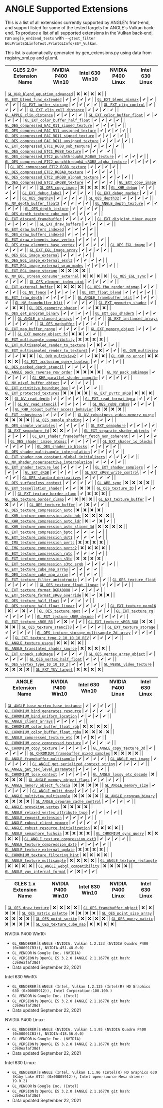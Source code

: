 # ANGLE Supported Extensions

This is a list of all extensions currently supported by ANGLE's front-end, and
support listed for some of the tested targets for ANGLE's Vulkan back-end. To
produce a list of all supported extensions in the Vulkan back-end, run
`angle_end2end_tests` with `--gtest_filter EGLPrintEGLinfoTest.PrintGLInfo/ES*_Vulkan`.

This list is automatically generated by gen_extensions.py using data from registry_xml.py and gl.xml.

| GLES 2.0+ Extension Name | NVIDIA P400 Win10 | Intel 630 Win10 | NVIDIA P400 Linux | Intel 630 Linux |
| -------------- | :---------------: | :-------------: | :---------------: | :-------------: |

| [`GL_KHR_blend_equation_advanced`](https://khronos.org/registry/OpenGL/extensions/KHR/KHR_blendEquationAdvanced.txt) | &#10060; | &#10060; | &#10060; | &#10060; |
| [`GL_EXT_blend_func_extended`](https://khronos.org/registry/OpenGL/extensions/EXT/EXT_blendFuncExtended.txt) | &#10004; | &#10004; | &#10004; | &#10004; |
| [`GL_EXT_blend_minmax`](https://khronos.org/registry/OpenGL/extensions/EXT/EXT_blendMinmax.txt) | &#10004; | &#10004; | &#10004; | &#10004; |
| [`GL_EXT_buffer_storage`](https://khronos.org/registry/OpenGL/extensions/EXT/EXT_bufferStorage.txt) | &#10004; | &#10004; | &#10004; | &#10004; |
| [`GL_EXT_clip_control`](https://khronos.org/registry/OpenGL/extensions/EXT/EXT_clipControl.txt) | &#10004; | &#10004; | &#10004; | &#10004; |
| [`GL_EXT_clip_cull_distance`](https://khronos.org/registry/OpenGL/extensions/EXT/EXT_clipCullDistance.txt) | &#10004; | &#10004; | &#10004; | &#10004; |
| [`GL_APPLE_clip_distance`](https://khronos.org/registry/OpenGL/extensions/APPLE/APPLE_clipDistance.txt) | &#10004; | &#10004; | &#10004; | &#10004; |
| [`GL_EXT_color_buffer_float`](https://khronos.org/registry/OpenGL/extensions/EXT/EXT_colorBufferFloat.txt) | &#10004; | &#10004; | &#10004; | &#10004; |
| [`GL_EXT_color_buffer_half_float`](https://khronos.org/registry/OpenGL/extensions/EXT/EXT_colorBufferHalfFloat.txt) | &#10004; | &#10004; | &#10004; | &#10004; |
| [`GL_OES_compressed_EAC_R11_signed_texture`](https://khronos.org/registry/OpenGL/extensions/OES/OES_compressedEACR11SignedTexture.txt) | &#10004; | &#10004; | &#10004; | &#10004; |
| [`GL_OES_compressed_EAC_R11_unsigned_texture`](https://khronos.org/registry/OpenGL/extensions/OES/OES_compressedEACR11UnsignedTexture.txt) | &#10004; | &#10004; | &#10004; | &#10004; |
| [`GL_OES_compressed_EAC_RG11_signed_texture`](https://khronos.org/registry/OpenGL/extensions/OES/OES_compressedEACRG11SignedTexture.txt) | &#10004; | &#10004; | &#10004; | &#10004; |
| [`GL_OES_compressed_EAC_RG11_unsigned_texture`](https://khronos.org/registry/OpenGL/extensions/OES/OES_compressedEACRG11UnsignedTexture.txt) | &#10004; | &#10004; | &#10004; | &#10004; |
| [`GL_EXT_compressed_ETC1_RGB8_sub_texture`](https://khronos.org/registry/OpenGL/extensions/EXT/EXT_compressedETC1RGB8SubTexture.txt) | &#10004; | &#10004; | &#10004; | &#10004; |
| [`GL_OES_compressed_ETC1_RGB8_texture`](https://khronos.org/registry/OpenGL/extensions/OES/OES_compressedETC1RGB8Texture.txt) | &#10004; | &#10004; | &#10004; | &#10004; |
| [`GL_OES_compressed_ETC2_punchthroughA_RGBA8_texture`](https://khronos.org/registry/OpenGL/extensions/OES/OES_compressedETC2PunchthroughARGBA8Texture.txt) | &#10004; | &#10004; | &#10004; | &#10004; |
| [`GL_OES_compressed_ETC2_punchthroughA_sRGB8_alpha_texture`](https://khronos.org/registry/OpenGL/extensions/OES/OES_compressedETC2PunchthroughASRGB8AlphaTexture.txt) | &#10004; | &#10004; | &#10004; | &#10004; |
| [`GL_OES_compressed_ETC2_RGB8_texture`](https://khronos.org/registry/OpenGL/extensions/OES/OES_compressedETC2RGB8Texture.txt) | &#10004; | &#10004; | &#10004; | &#10004; |
| [`GL_OES_compressed_ETC2_RGBA8_texture`](https://khronos.org/registry/OpenGL/extensions/OES/OES_compressedETC2RGBA8Texture.txt) | &#10004; | &#10004; | &#10004; | &#10004; |
| [`GL_OES_compressed_ETC2_sRGB8_alpha8_texture`](https://khronos.org/registry/OpenGL/extensions/OES/OES_compressedETC2SRGB8Alpha8Texture.txt) | &#10004; | &#10004; | &#10004; | &#10004; |
| [`GL_OES_compressed_ETC2_sRGB8_texture`](https://khronos.org/registry/OpenGL/extensions/OES/OES_compressedETC2SRGB8Texture.txt) | &#10004; | &#10004; | &#10004; | &#10004; |
| [`GL_EXT_copy_image`](https://khronos.org/registry/OpenGL/extensions/EXT/EXT_copyImage.txt) | &#10004; | &#10004; | &#10004; | &#10004; |
| [`GL_OES_copy_image`](https://khronos.org/registry/OpenGL/extensions/OES/OES_copyImage.txt) | &#10060; | &#10060; | &#10060; | &#10060; |
| [`GL_KHR_debug`](https://khronos.org/registry/OpenGL/extensions/KHR/KHR_debug.txt) | &#10004; | &#10004; | &#10004; | &#10004; |
| [`GL_EXT_debug_label`](https://khronos.org/registry/OpenGL/extensions/EXT/EXT_debugLabel.txt) | &#10004; | &#10004; | &#10004; | &#10004; |
| [`GL_EXT_debug_marker`](https://khronos.org/registry/OpenGL/extensions/EXT/EXT_debugMarker.txt) | &#10004; | &#10004; | &#10004; | &#10004; |
| [`GL_OES_depth24`](https://khronos.org/registry/OpenGL/extensions/OES/OES_depth24.txt) | &#10004; | &#10004; | &#10004; | &#10004; |
| [`GL_OES_depth32`](https://khronos.org/registry/OpenGL/extensions/OES/OES_depth32.txt) | &#10004; | &#10004; | &#10004; | &#10004; |
| [`GL_NV_depth_buffer_float2`](https://khronos.org/registry/OpenGL/extensions/NV/NV_depthBufferFloat2.txt) | &#10004; | &#10004; | &#10004; | &#10004; |
| [`GL_ANGLE_depth_texture`](https://khronos.org/registry/OpenGL/extensions/ANGLE/ANGLE_depthTexture.txt) | &#10004; | &#10004; | &#10004; | &#10004; |
| [`GL_OES_depth_texture`](https://khronos.org/registry/OpenGL/extensions/OES/OES_depthTexture.txt) | &#10004; | &#10004; | &#10004; | &#10004; |
| [`GL_OES_depth_texture_cube_map`](https://khronos.org/registry/OpenGL/extensions/OES/OES_depthTextureCubeMap.txt) | &#10004; | &#10004; | &#10004; | &#10004; |
| [`GL_EXT_discard_framebuffer`](https://khronos.org/registry/OpenGL/extensions/EXT/EXT_discardFramebuffer.txt) | &#10004; | &#10004; | &#10004; | &#10004; |
| [`GL_EXT_disjoint_timer_query`](https://khronos.org/registry/OpenGL/extensions/EXT/EXT_disjointTimerQuery.txt) | &#10004; | &#10004; | &#10004; | &#10004; |
| [`GL_EXT_draw_buffers`](https://khronos.org/registry/OpenGL/extensions/EXT/EXT_drawBuffers.txt) | &#10004; | &#10004; | &#10004; | &#10004; |
| [`GL_EXT_draw_buffers_indexed`](https://khronos.org/registry/OpenGL/extensions/EXT/EXT_drawBuffersIndexed.txt) | &#10004; | &#10004; | &#10004; | &#10004; |
| [`GL_OES_draw_buffers_indexed`](https://khronos.org/registry/OpenGL/extensions/OES/OES_drawBuffersIndexed.txt) | &#10004; | &#10004; | &#10004; | &#10004; |
| [`GL_EXT_draw_elements_base_vertex`](https://khronos.org/registry/OpenGL/extensions/EXT/EXT_drawElementsBaseVertex.txt) | &#10004; | &#10004; | &#10004; | &#10004; |
| [`GL_OES_draw_elements_base_vertex`](https://khronos.org/registry/OpenGL/extensions/OES/OES_drawElementsBaseVertex.txt) | &#10004; | &#10004; | &#10004; | &#10004; |
| [`GL_OES_EGL_image`](https://khronos.org/registry/OpenGL/extensions/OES/OES_EGLImage.txt) | &#10004; | &#10004; | &#10004; | &#10004; |
| [`GL_EXT_EGL_image_array`](https://khronos.org/registry/OpenGL/extensions/EXT/EXT_EGLImageArray.txt) | &#10004; | &#10004; | &#10004; | &#10004; |
| [`GL_OES_EGL_image_external`](https://khronos.org/registry/OpenGL/extensions/OES/OES_EGLImageExternal.txt) | &#10004; | &#10004; | &#10004; | &#10004; |
| [`GL_OES_EGL_image_external_essl3`](https://khronos.org/registry/OpenGL/extensions/OES/OES_EGLImageExternalEssl3.txt) | &#10004; | &#10004; | &#10004; | &#10004; |
| [`GL_EXT_EGL_image_external_wrap_modes`](https://khronos.org/registry/OpenGL/extensions/EXT/EXT_EGLImageExternalWrapModes.txt) | &#10004; | &#10004; | &#10004; | &#10004; |
| [`GL_EXT_EGL_image_storage`](https://khronos.org/registry/OpenGL/extensions/EXT/EXT_EGLImageStorage.txt) | &#10060; | &#10060; | &#10060; | &#10060; |
| [`GL_NV_EGL_stream_consumer_external`](https://khronos.org/registry/OpenGL/extensions/NV/NV_EGLStreamConsumerExternal.txt) | &#10060; | &#10060; | &#10060; | &#10060; |
| [`GL_OES_EGL_sync`](https://khronos.org/registry/OpenGL/extensions/OES/OES_EGLSync.txt) | &#10004; | &#10004; | &#10004; | &#10004; |
| [`GL_OES_element_index_uint`](https://khronos.org/registry/OpenGL/extensions/OES/OES_elementIndexUint.txt) | &#10004; | &#10004; | &#10004; | &#10004; |
| [`GL_EXT_external_buffer`](https://khronos.org/registry/OpenGL/extensions/EXT/EXT_externalBuffer.txt) | &#10060; | &#10060; | &#10060; | &#10060; |
| [`GL_OES_fbo_render_mipmap`](https://khronos.org/registry/OpenGL/extensions/OES/OES_fboRenderMipmap.txt) | &#10004; | &#10004; | &#10004; | &#10004; |
| [`GL_NV_fence`](https://khronos.org/registry/OpenGL/extensions/NV/NV_fence.txt) | &#10004; | &#10004; | &#10004; | &#10004; |
| [`GL_EXT_float_blend`](https://khronos.org/registry/OpenGL/extensions/EXT/EXT_floatBlend.txt) | &#10004; | &#10004; | &#10004; | &#10004; |
| [`GL_EXT_frag_depth`](https://khronos.org/registry/OpenGL/extensions/EXT/EXT_fragDepth.txt) | &#10004; | &#10004; | &#10004; | &#10004; |
| [`GL_ANGLE_framebuffer_blit`](https://khronos.org/registry/OpenGL/extensions/ANGLE/ANGLE_framebufferBlit.txt) | &#10004; | &#10004; | &#10004; | &#10004; |
| [`GL_NV_framebuffer_blit`](https://khronos.org/registry/OpenGL/extensions/NV/NV_framebufferBlit.txt) | &#10004; | &#10004; | &#10004; | &#10004; |
| [`GL_EXT_geometry_shader`](https://khronos.org/registry/OpenGL/extensions/EXT/EXT_geometryShader.txt) | &#10004; | &#10004; | &#10060; | &#10060; |
| [`GL_OES_geometry_shader`](https://khronos.org/registry/OpenGL/extensions/OES/OES_geometryShader.txt) | &#10004; | &#10004; | &#10060; | &#10060; |
| [`GL_OES_get_program_binary`](https://khronos.org/registry/OpenGL/extensions/OES/OES_getProgramBinary.txt) | &#10004; | &#10004; | &#10004; | &#10004; |
| [`GL_EXT_gpu_shader5`](https://khronos.org/registry/OpenGL/extensions/EXT/EXT_gpuShader5.txt) | &#10004; | &#10004; | &#10004; | &#10004; |
| [`GL_ANGLE_instanced_arrays`](https://khronos.org/registry/OpenGL/extensions/ANGLE/ANGLE_instancedArrays.txt) | &#10004; | &#10004; | &#10004; | &#10004; |
| [`GL_EXT_instanced_arrays`](https://khronos.org/registry/OpenGL/extensions/EXT/EXT_instancedArrays.txt) | &#10004; | &#10004; | &#10004; | &#10004; |
| [`GL_OES_mapbuffer`](https://khronos.org/registry/OpenGL/extensions/OES/OES_mapbuffer.txt) | &#10004; | &#10004; | &#10004; | &#10004; |
| [`GL_EXT_map_buffer_range`](https://khronos.org/registry/OpenGL/extensions/EXT/EXT_mapBufferRange.txt) | &#10004; | &#10004; | &#10004; | &#10004; |
| [`GL_EXT_memory_object`](https://khronos.org/registry/OpenGL/extensions/EXT/EXT_memoryObject.txt) | &#10004; | &#10004; | &#10004; | &#10004; |
| [`GL_EXT_memory_object_fd`](https://khronos.org/registry/OpenGL/extensions/EXT/EXT_memoryObjectFd.txt) | &#10060; | &#10060; | &#10004; | &#10004; |
| [`GL_EXT_multisample_compatibility`](https://khronos.org/registry/OpenGL/extensions/EXT/EXT_multisampleCompatibility.txt) | &#10060; | &#10060; | &#10060; | &#10060; |
| [`GL_EXT_multisampled_render_to_texture`](https://khronos.org/registry/OpenGL/extensions/EXT/EXT_multisampledRenderToTexture.txt) | &#10004; | &#10060; | &#10004; | &#10004; |
| [`GL_EXT_multisampled_render_to_texture2`](https://khronos.org/registry/OpenGL/extensions/EXT/EXT_multisampledRenderToTexture2.txt) | &#10004; | &#10060; | &#10004; | &#10004; |
| [`GL_OVR_multiview`](https://khronos.org/registry/OpenGL/extensions/OVR/OVR_multiview.txt) | &#10004; | &#10004; | &#10060; | &#10060; |
| [`GL_OVR_multiview2`](https://khronos.org/registry/OpenGL/extensions/OVR/OVR_multiview2.txt) | &#10004; | &#10004; | &#10060; | &#10060; |
| [`GL_KHR_no_error`](https://khronos.org/registry/OpenGL/extensions/KHR/KHR_noError.txt) | &#10060; | &#10060; | &#10060; | &#10060; |
| [`GL_EXT_occlusion_query_boolean`](https://khronos.org/registry/OpenGL/extensions/EXT/EXT_occlusionQueryBoolean.txt) | &#10004; | &#10004; | &#10004; | &#10004; |
| [`GL_OES_packed_depth_stencil`](https://khronos.org/registry/OpenGL/extensions/OES/OES_packedDepthStencil.txt) | &#10004; | &#10004; | &#10004; | &#10004; |
| [`GL_ANGLE_pack_reverse_row_order`](https://khronos.org/registry/OpenGL/extensions/ANGLE/ANGLE_packReverseRowOrder.txt) | &#10060; | &#10060; | &#10060; | &#10060; |
| [`GL_NV_pack_subimage`](https://khronos.org/registry/OpenGL/extensions/NV/NV_packSubimage.txt) | &#10004; | &#10004; | &#10004; | &#10004; |
| [`GL_KHR_parallel_shader_compile`](https://khronos.org/registry/OpenGL/extensions/KHR/KHR_parallelShaderCompile.txt) | &#10004; | &#10004; | &#10004; | &#10004; |
| [`GL_NV_pixel_buffer_object`](https://khronos.org/registry/OpenGL/extensions/NV/NV_pixelBufferObject.txt) | &#10004; | &#10004; | &#10004; | &#10004; |
| [`GL_EXT_primitive_bounding_box`](https://khronos.org/registry/OpenGL/extensions/EXT/EXT_primitiveBoundingBox.txt) | &#10004; | &#10004; | &#10004; | &#10004; |
| [`GL_EXT_protected_textures`](https://khronos.org/registry/OpenGL/extensions/EXT/EXT_protectedTextures.txt) | &#10060; | &#10060; | &#10060; | &#10060; |
| [`GL_EXT_pvrtc_sRGB`](https://khronos.org/registry/OpenGL/extensions/EXT/EXT_pvrtcSRGB.txt) | &#10060; | &#10060; | &#10060; | &#10060; |
| [`GL_NV_read_depth`](https://khronos.org/registry/OpenGL/extensions/NV/NV_readDepth.txt) | &#10004; | &#10004; | &#10004; | &#10004; |
| [`GL_EXT_read_format_bgra`](https://khronos.org/registry/OpenGL/extensions/EXT/EXT_readFormatBgra.txt) | &#10004; | &#10004; | &#10004; | &#10004; |
| [`GL_NV_read_stencil`](https://khronos.org/registry/OpenGL/extensions/NV/NV_readStencil.txt) | &#10004; | &#10004; | &#10004; | &#10004; |
| [`GL_OES_rgb8_rgba8`](https://khronos.org/registry/OpenGL/extensions/OES/OES_rgb8Rgba8.txt) | &#10004; | &#10004; | &#10004; | &#10004; |
| [`GL_KHR_robust_buffer_access_behavior`](https://khronos.org/registry/OpenGL/extensions/KHR/KHR_robustBufferAccessBehavior.txt) | &#10060; | &#10060; | &#10060; | &#10060; |
| [`GL_EXT_robustness`](https://khronos.org/registry/OpenGL/extensions/EXT/EXT_robustness.txt) | &#10004; | &#10004; | &#10004; | &#10004; |
| [`GL_NV_robustness_video_memory_purge`](https://khronos.org/registry/OpenGL/extensions/NV/NV_robustnessVideoMemoryPurge.txt) | &#10060; | &#10060; | &#10060; | &#10060; |
| [`GL_OES_sample_shading`](https://khronos.org/registry/OpenGL/extensions/OES/OES_sampleShading.txt) | &#10004; | &#10004; | &#10004; | &#10004; |
| [`GL_OES_sample_variables`](https://khronos.org/registry/OpenGL/extensions/OES/OES_sampleVariables.txt) | &#10004; | &#10004; | &#10004; | &#10004; |
| [`GL_EXT_semaphore`](https://khronos.org/registry/OpenGL/extensions/EXT/EXT_semaphore.txt) | &#10004; | &#10004; | &#10004; | &#10004; |
| [`GL_EXT_semaphore_fd`](https://khronos.org/registry/OpenGL/extensions/EXT/EXT_semaphoreFd.txt) | &#10060; | &#10060; | &#10004; | &#10004; |
| [`GL_EXT_separate_shader_objects`](https://khronos.org/registry/OpenGL/extensions/EXT/EXT_separateShaderObjects.txt) | &#10004; | &#10004; | &#10004; | &#10004; |
| [`GL_EXT_shader_framebuffer_fetch_non_coherent`](https://khronos.org/registry/OpenGL/extensions/EXT/EXT_shaderFramebufferFetchNonCoherent.txt) | &#10004; | &#10004; | &#10004; | &#10004; |
| [`GL_OES_shader_image_atomic`](https://khronos.org/registry/OpenGL/extensions/OES/OES_shaderImageAtomic.txt) | &#10004; | &#10004; | &#10004; | &#10004; |
| [`GL_EXT_shader_io_blocks`](https://khronos.org/registry/OpenGL/extensions/EXT/EXT_shaderIoBlocks.txt) | &#10004; | &#10004; | &#10004; | &#10004; |
| [`GL_OES_shader_io_blocks`](https://khronos.org/registry/OpenGL/extensions/OES/OES_shaderIoBlocks.txt) | &#10004; | &#10004; | &#10004; | &#10004; |
| [`GL_OES_shader_multisample_interpolation`](https://khronos.org/registry/OpenGL/extensions/OES/OES_shaderMultisampleInterpolation.txt) | &#10004; | &#10004; | &#10004; | &#10004; |
| [`GL_EXT_shader_non_constant_global_initializers`](https://khronos.org/registry/OpenGL/extensions/EXT/EXT_shaderNonConstantGlobalInitializers.txt) | &#10004; | &#10004; | &#10004; | &#10004; |
| [`GL_NV_shader_noperspective_interpolation`](https://khronos.org/registry/OpenGL/extensions/NV/NV_shaderNoperspectiveInterpolation.txt) | &#10004; | &#10004; | &#10004; | &#10004; |
| [`GL_EXT_shader_texture_lod`](https://khronos.org/registry/OpenGL/extensions/EXT/EXT_shaderTextureLod.txt) | &#10004; | &#10004; | &#10004; | &#10004; |
| [`GL_EXT_shadow_samplers`](https://khronos.org/registry/OpenGL/extensions/EXT/EXT_shadowSamplers.txt) | &#10004; | &#10004; | &#10004; | &#10004; |
| [`GL_EXT_sRGB`](https://khronos.org/registry/OpenGL/extensions/EXT/EXT_sRGB.txt) | &#10004; | &#10004; | &#10004; | &#10004; |
| [`GL_EXT_sRGB_write_control`](https://khronos.org/registry/OpenGL/extensions/EXT/EXT_sRGBWriteControl.txt) | &#10004; | &#10004; | &#10004; | &#10004; |
| [`GL_OES_standard_derivatives`](https://khronos.org/registry/OpenGL/extensions/OES/OES_standardDerivatives.txt) | &#10004; | &#10004; | &#10004; | &#10004; |
| [`GL_OES_surfaceless_context`](https://khronos.org/registry/OpenGL/extensions/OES/OES_surfacelessContext.txt) | &#10004; | &#10004; | &#10004; | &#10004; |
| [`GL_ARB_sync`](https://khronos.org/registry/OpenGL/extensions/ARB/ARB_sync.txt) | &#10060; | &#10060; | &#10060; | &#10060; |
| [`GL_EXT_tessellation_shader`](https://khronos.org/registry/OpenGL/extensions/EXT/EXT_tessellationShader.txt) | &#10004; | &#10004; | &#10060; | &#10060; |
| [`GL_OES_texture_3D`](https://khronos.org/registry/OpenGL/extensions/OES/OES_texture3D.txt) | &#10004; | &#10004; | &#10004; | &#10004; |
| [`GL_EXT_texture_border_clamp`](https://khronos.org/registry/OpenGL/extensions/EXT/EXT_textureBorderClamp.txt) | &#10004; | &#10060; | &#10060; | &#10060; |
| [`GL_OES_texture_border_clamp`](https://khronos.org/registry/OpenGL/extensions/OES/OES_textureBorderClamp.txt) | &#10004; | &#10060; | &#10060; | &#10060; |
| [`GL_EXT_texture_buffer`](https://khronos.org/registry/OpenGL/extensions/EXT/EXT_textureBuffer.txt) | &#10004; | &#10060; | &#10004; | &#10004; |
| [`GL_OES_texture_buffer`](https://khronos.org/registry/OpenGL/extensions/OES/OES_textureBuffer.txt) | &#10004; | &#10060; | &#10004; | &#10004; |
| [`GL_OES_texture_compression_astc`](https://khronos.org/registry/OpenGL/extensions/OES/OES_textureCompressionAstc.txt) | &#10060; | &#10060; | &#10060; | &#10060; |
| [`GL_KHR_texture_compression_astc_hdr`](https://khronos.org/registry/OpenGL/extensions/KHR/KHR_textureCompressionAstcHdr.txt) | &#10060; | &#10060; | &#10060; | &#10060; |
| [`GL_KHR_texture_compression_astc_ldr`](https://khronos.org/registry/OpenGL/extensions/KHR/KHR_textureCompressionAstcLdr.txt) | &#10060; | &#10004; | &#10060; | &#10004; |
| [`GL_KHR_texture_compression_astc_sliced_3d`](https://khronos.org/registry/OpenGL/extensions/KHR/KHR_textureCompressionAstcSliced3d.txt) | &#10060; | &#10060; | &#10060; | &#10060; |
| [`GL_EXT_texture_compression_bptc`](https://khronos.org/registry/OpenGL/extensions/EXT/EXT_textureCompressionBptc.txt) | &#10004; | &#10004; | &#10004; | &#10004; |
| [`GL_EXT_texture_compression_dxt1`](https://khronos.org/registry/OpenGL/extensions/EXT/EXT_textureCompressionDxt1.txt) | &#10004; | &#10004; | &#10004; | &#10004; |
| [`GL_IMG_texture_compression_pvrtc`](https://khronos.org/registry/OpenGL/extensions/IMG/IMG_textureCompressionPvrtc.txt) | &#10060; | &#10060; | &#10060; | &#10060; |
| [`GL_IMG_texture_compression_pvrtc2`](https://khronos.org/registry/OpenGL/extensions/IMG/IMG_textureCompressionPvrtc2.txt) | &#10060; | &#10060; | &#10060; | &#10060; |
| [`GL_EXT_texture_compression_rgtc`](https://khronos.org/registry/OpenGL/extensions/EXT/EXT_textureCompressionRgtc.txt) | &#10004; | &#10004; | &#10004; | &#10004; |
| [`GL_EXT_texture_compression_s3tc`](https://khronos.org/registry/OpenGL/extensions/EXT/EXT_textureCompressionS3tc.txt) | &#10060; | &#10060; | &#10060; | &#10060; |
| [`GL_EXT_texture_compression_s3tc_srgb`](https://khronos.org/registry/OpenGL/extensions/EXT/EXT_textureCompressionS3tcSrgb.txt) | &#10004; | &#10004; | &#10004; | &#10004; |
| [`GL_EXT_texture_cube_map_array`](https://khronos.org/registry/OpenGL/extensions/EXT/EXT_textureCubeMapArray.txt) | &#10004; | &#10004; | &#10004; | &#10004; |
| [`GL_OES_texture_cube_map_array`](https://khronos.org/registry/OpenGL/extensions/OES/OES_textureCubeMapArray.txt) | &#10004; | &#10004; | &#10004; | &#10004; |
| [`GL_EXT_texture_filter_anisotropic`](https://khronos.org/registry/OpenGL/extensions/EXT/EXT_textureFilterAnisotropic.txt) | &#10004; | &#10004; | &#10004; | &#10004; |
| [`GL_OES_texture_float`](https://khronos.org/registry/OpenGL/extensions/OES/OES_textureFloat.txt) | &#10004; | &#10004; | &#10004; | &#10004; |
| [`GL_OES_texture_float_linear`](https://khronos.org/registry/OpenGL/extensions/OES/OES_textureFloatLinear.txt) | &#10004; | &#10004; | &#10004; | &#10004; |
| [`GL_EXT_texture_format_BGRA8888`](https://khronos.org/registry/OpenGL/extensions/EXT/EXT_textureFormatBGRA8888.txt) | &#10004; | &#10004; | &#10004; | &#10004; |
| [`GL_EXT_texture_format_sRGB_override`](https://khronos.org/registry/OpenGL/extensions/EXT/EXT_textureFormatSRGBOverride.txt) | &#10060; | &#10004; | &#10060; | &#10060; |
| [`GL_OES_texture_half_float`](https://khronos.org/registry/OpenGL/extensions/OES/OES_textureHalfFloat.txt) | &#10004; | &#10004; | &#10004; | &#10004; |
| [`GL_OES_texture_half_float_linear`](https://khronos.org/registry/OpenGL/extensions/OES/OES_textureHalfFloatLinear.txt) | &#10004; | &#10004; | &#10004; | &#10004; |
| [`GL_EXT_texture_norm16`](https://khronos.org/registry/OpenGL/extensions/EXT/EXT_textureNorm16.txt) | &#10060; | &#10004; | &#10060; | &#10004; |
| [`GL_OES_texture_npot`](https://khronos.org/registry/OpenGL/extensions/OES/OES_textureNpot.txt) | &#10004; | &#10004; | &#10004; | &#10004; |
| [`GL_EXT_texture_rg`](https://khronos.org/registry/OpenGL/extensions/EXT/EXT_textureRg.txt) | &#10004; | &#10004; | &#10004; | &#10004; |
| [`GL_EXT_texture_sRGB_decode`](https://khronos.org/registry/OpenGL/extensions/EXT/EXT_textureSRGBDecode.txt) | &#10004; | &#10004; | &#10004; | &#10004; |
| [`GL_EXT_texture_sRGB_R8`](https://khronos.org/registry/OpenGL/extensions/EXT/EXT_textureSRGBR8.txt) | &#10004; | &#10060; | &#10004; | &#10004; |
| [`GL_EXT_texture_sRGB_RG8`](https://khronos.org/registry/OpenGL/extensions/EXT/EXT_textureSRGBRG8.txt) | &#10060; | &#10060; | &#10060; | &#10060; |
| [`GL_OES_texture_stencil8`](https://khronos.org/registry/OpenGL/extensions/OES/OES_textureStencil8.txt) | &#10004; | &#10004; | &#10004; | &#10004; |
| [`GL_EXT_texture_storage`](https://khronos.org/registry/OpenGL/extensions/EXT/EXT_textureStorage.txt) | &#10004; | &#10004; | &#10004; | &#10004; |
| [`GL_OES_texture_storage_multisample_2d_array`](https://khronos.org/registry/OpenGL/extensions/OES/OES_textureStorageMultisample2dArray.txt) | &#10004; | &#10004; | &#10004; | &#10004; |
| [`GL_EXT_texture_type_2_10_10_10_REV`](https://khronos.org/registry/OpenGL/extensions/EXT/EXT_textureType2101010REV.txt) | &#10004; | &#10004; | &#10004; | &#10004; |
| [`GL_ANGLE_texture_usage`](https://khronos.org/registry/OpenGL/extensions/ANGLE/ANGLE_textureUsage.txt) | &#10060; | &#10060; | &#10060; | &#10060; |
| [`GL_ANGLE_translated_shader_source`](https://khronos.org/registry/OpenGL/extensions/ANGLE/ANGLE_translatedShaderSource.txt) | &#10060; | &#10060; | &#10060; | &#10060; |
| [`GL_EXT_unpack_subimage`](https://khronos.org/registry/OpenGL/extensions/EXT/EXT_unpackSubimage.txt) | &#10004; | &#10004; | &#10004; | &#10004; |
| [`GL_OES_vertex_array_object`](https://khronos.org/registry/OpenGL/extensions/OES/OES_vertexArrayObject.txt) | &#10004; | &#10004; | &#10004; | &#10004; |
| [`GL_OES_vertex_half_float`](https://khronos.org/registry/OpenGL/extensions/OES/OES_vertexHalfFloat.txt) | &#10004; | &#10004; | &#10004; | &#10004; |
| [`GL_OES_vertex_type_10_10_10_2`](https://khronos.org/registry/OpenGL/extensions/OES/OES_vertexType1010102.txt) | &#10004; | &#10004; | &#10004; | &#10004; |
| [`GL_WEBGL_video_texture`](https://khronos.org/registry/OpenGL/extensions/WEBGL/WEBGL_videoTexture.txt) | &#10060; | &#10060; | &#10060; | &#10060; |
| [`GL_EXT_YUV_target`](https://khronos.org/registry/OpenGL/extensions/EXT/EXT_YUVTarget.txt) | &#10060; | &#10060; | &#10060; | &#10060; |

| ANGLE Extension Name | NVIDIA P400 Win10 | Intel 630 Win10 | NVIDIA P400 Linux | Intel 630 Linux |
| -------------- | :---------------: | :-------------: | :---------------: | :-------------: |

| [`GL_ANGLE_base_vertex_base_instance`](https://chromium.googlesource.com/angle/angle/+/refs/heads/main/extensions/GL_ANGLE_base_vertex_base_instance.txt) | &#10004; | &#10004; | &#10004; | &#10004; |
| [`GL_CHROMIUM_bind_generates_resource`](https://chromium.googlesource.com/angle/angle/+/refs/heads/main/extensions/GL_CHROMIUM_bind_generates_resource.txt) | &#10004; | &#10004; | &#10004; | &#10004; |
| [`GL_CHROMIUM_bind_uniform_location`](https://chromium.googlesource.com/angle/angle/+/refs/heads/main/extensions/GL_CHROMIUM_bind_uniform_location.txt) | &#10004; | &#10004; | &#10004; | &#10004; |
| [`GL_ANGLE_client_arrays`](https://chromium.googlesource.com/angle/angle/+/refs/heads/main/extensions/GL_ANGLE_client_arrays.txt) | &#10004; | &#10004; | &#10004; | &#10004; |
| [`GL_CHROMIUM_color_buffer_float_rgb`](https://chromium.googlesource.com/angle/angle/+/refs/heads/main/extensions/GL_CHROMIUM_color_buffer_float_rgb.txt) | &#10060; | &#10060; | &#10060; | &#10060; |
| [`GL_CHROMIUM_color_buffer_float_rgba`](https://chromium.googlesource.com/angle/angle/+/refs/heads/main/extensions/GL_CHROMIUM_color_buffer_float_rgba.txt) | &#10060; | &#10060; | &#10060; | &#10060; |
| [`GL_ANGLE_compressed_texture_etc`](https://chromium.googlesource.com/angle/angle/+/refs/heads/main/extensions/GL_ANGLE_compressed_texture_etc.txt) | &#10060; | &#10004; | &#10060; | &#10004; |
| [`GL_CHROMIUM_copy_compressed_texture`](https://chromium.googlesource.com/angle/angle/+/refs/heads/main/extensions/GL_CHROMIUM_copy_compressed_texture.txt) | &#10004; | &#10004; | &#10004; | &#10004; |
| [`GL_CHROMIUM_copy_texture`](https://chromium.googlesource.com/angle/angle/+/refs/heads/main/extensions/GL_CHROMIUM_copy_texture.txt) | &#10004; | &#10004; | &#10004; | &#10004; |
| [`GL_ANGLE_copy_texture_3d`](https://chromium.googlesource.com/angle/angle/+/refs/heads/main/extensions/GL_ANGLE_copy_texture_3d.txt) | &#10004; | &#10004; | &#10004; | &#10004; |
| [`GL_CHROMIUM_framebuffer_mixed_samples`](https://chromium.googlesource.com/angle/angle/+/refs/heads/main/extensions/GL_CHROMIUM_framebuffer_mixed_samples.txt) | &#10060; | &#10060; | &#10060; | &#10060; |
| [`GL_ANGLE_framebuffer_multisample`](https://chromium.googlesource.com/angle/angle/+/refs/heads/main/extensions/GL_ANGLE_framebuffer_multisample.txt) | &#10004; | &#10004; | &#10004; | &#10004; |
| [`GL_ANGLE_get_image`](https://chromium.googlesource.com/angle/angle/+/refs/heads/main/extensions/GL_ANGLE_get_image.txt) | &#10004; | &#10004; | &#10004; | &#10004; |
| [`GL_ANGLE_get_serialized_context_string`](https://chromium.googlesource.com/angle/angle/+/refs/heads/main/extensions/GL_ANGLE_get_serialized_context_string.txt) | &#10004; | &#10004; | &#10004; | &#10004; |
| [`GL_ANGLE_get_tex_level_parameter`](https://chromium.googlesource.com/angle/angle/+/refs/heads/main/extensions/GL_ANGLE_get_tex_level_parameter.txt) | &#10004; | &#10004; | &#10004; | &#10004; |
| [`GL_CHROMIUM_lose_context`](https://chromium.googlesource.com/angle/angle/+/refs/heads/main/extensions/GL_CHROMIUM_lose_context.txt) | &#10004; | &#10004; | &#10004; | &#10004; |
| [`GL_ANGLE_lossy_etc_decode`](https://chromium.googlesource.com/angle/angle/+/refs/heads/main/extensions/GL_ANGLE_lossy_etc_decode.txt) | &#10060; | &#10060; | &#10060; | &#10060; |
| [`GL_ANGLE_memory_object_flags`](https://chromium.googlesource.com/angle/angle/+/refs/heads/main/extensions/GL_ANGLE_memory_object_flags.txt) | &#10004; | &#10004; | &#10004; | &#10004; |
| [`GL_ANGLE_memory_object_fuchsia`](https://chromium.googlesource.com/angle/angle/+/refs/heads/main/extensions/GL_ANGLE_memory_object_fuchsia.txt) | &#10060; | &#10060; | &#10060; | &#10060; |
| [`GL_ANGLE_memory_size`](https://chromium.googlesource.com/angle/angle/+/refs/heads/main/extensions/GL_ANGLE_memory_size.txt) | &#10004; | &#10004; | &#10004; | &#10004; |
| [`GL_ANGLE_multi_draw`](https://chromium.googlesource.com/angle/angle/+/refs/heads/main/extensions/GL_ANGLE_multi_draw.txt) | &#10004; | &#10004; | &#10004; | &#10004; |
| [`GL_ANGLE_multiview_multisample`](https://chromium.googlesource.com/angle/angle/+/refs/heads/main/extensions/GL_ANGLE_multiview_multisample.txt) | &#10060; | &#10060; | &#10060; | &#10060; |
| [`GL_ANGLE_program_binary`](https://chromium.googlesource.com/angle/angle/+/refs/heads/main/extensions/GL_ANGLE_program_binary.txt) | &#10060; | &#10060; | &#10060; | &#10060; |
| [`GL_ANGLE_program_cache_control`](https://chromium.googlesource.com/angle/angle/+/refs/heads/main/extensions/GL_ANGLE_program_cache_control.txt) | &#10004; | &#10004; | &#10004; | &#10004; |
| [`GL_ANGLE_provoking_vertex`](https://chromium.googlesource.com/angle/angle/+/refs/heads/main/extensions/GL_ANGLE_provoking_vertex.txt) | &#10060; | &#10060; | &#10060; | &#10060; |
| [`GL_ANGLE_relaxed_vertex_attribute_type`](https://chromium.googlesource.com/angle/angle/+/refs/heads/main/extensions/GL_ANGLE_relaxed_vertex_attribute_type.txt) | &#10004; | &#10004; | &#10004; | &#10004; |
| [`GL_ANGLE_request_extension`](https://chromium.googlesource.com/angle/angle/+/refs/heads/main/extensions/GL_ANGLE_request_extension.txt) | &#10004; | &#10004; | &#10004; | &#10004; |
| [`GL_ANGLE_robust_client_memory`](https://chromium.googlesource.com/angle/angle/+/refs/heads/main/extensions/GL_ANGLE_robust_client_memory.txt) | &#10004; | &#10004; | &#10004; | &#10004; |
| [`GL_ANGLE_robust_resource_initialization`](https://chromium.googlesource.com/angle/angle/+/refs/heads/main/extensions/GL_ANGLE_robust_resource_initialization.txt) | &#10060; | &#10060; | &#10060; | &#10060; |
| [`GL_ANGLE_semaphore_fuchsia`](https://chromium.googlesource.com/angle/angle/+/refs/heads/main/extensions/GL_ANGLE_semaphore_fuchsia.txt) | &#10060; | &#10060; | &#10060; | &#10060; |
| [`GL_CHROMIUM_sync_query`](https://chromium.googlesource.com/angle/angle/+/refs/heads/main/extensions/GL_CHROMIUM_sync_query.txt) | &#10060; | &#10060; | &#10060; | &#10060; |
| [`GL_ANGLE_texture_compression_dxt3`](https://chromium.googlesource.com/angle/angle/+/refs/heads/main/extensions/GL_ANGLE_texture_compression_dxt3.txt) | &#10004; | &#10004; | &#10004; | &#10004; |
| [`GL_ANGLE_texture_compression_dxt5`](https://chromium.googlesource.com/angle/angle/+/refs/heads/main/extensions/GL_ANGLE_texture_compression_dxt5.txt) | &#10004; | &#10004; | &#10004; | &#10004; |
| [`GL_ANGLE_texture_external_update`](https://chromium.googlesource.com/angle/angle/+/refs/heads/main/extensions/GL_ANGLE_texture_external_update.txt) | &#10060; | &#10060; | &#10060; | &#10060; |
| [`GL_CHROMIUM_texture_filtering_hint`](https://chromium.googlesource.com/angle/angle/+/refs/heads/main/extensions/GL_CHROMIUM_texture_filtering_hint.txt) | &#10060; | &#10060; | &#10060; | &#10060; |
| [`GL_ANGLE_texture_multisample`](https://chromium.googlesource.com/angle/angle/+/refs/heads/main/extensions/GL_ANGLE_texture_multisample.txt) | &#10060; | &#10060; | &#10060; | &#10060; |
| [`GL_ANGLE_texture_rectangle`](https://chromium.googlesource.com/angle/angle/+/refs/heads/main/extensions/GL_ANGLE_texture_rectangle.txt) | &#10060; | &#10060; | &#10060; | &#10060; |
| [`GL_ANGLE_webgl_compatibility`](https://chromium.googlesource.com/angle/angle/+/refs/heads/main/extensions/GL_ANGLE_webgl_compatibility.txt) | &#10060; | &#10060; | &#10060; | &#10060; |
| [`GL_ANGLE_yuv_internal_format`](https://chromium.googlesource.com/angle/angle/+/refs/heads/main/extensions/GL_ANGLE_yuv_internal_format.txt) | &#10004; | &#10060; | &#10004; | &#10004; |

| GLES 1.x Extension Name | NVIDIA P400 Win10 | Intel 630 Win10 | NVIDIA P400 Linux | Intel 630 Linux |
| -------------- | :---------------: | :-------------: | :---------------: | :-------------: |

| [`GL_OES_draw_texture`](https://khronos.org/registry/OpenGL/extensions/OES/OES_drawTexture.txt) | &#10060; | &#10060; | &#10060; | &#10060; |
| [`GL_OES_framebuffer_object`](https://khronos.org/registry/OpenGL/extensions/OES/OES_framebufferObject.txt) | &#10060; | &#10060; | &#10060; | &#10060; |
| [`GL_OES_matrix_palette`](https://khronos.org/registry/OpenGL/extensions/OES/OES_matrixPalette.txt) | &#10060; | &#10060; | &#10060; | &#10060; |
| [`GL_OES_point_size_array`](https://khronos.org/registry/OpenGL/extensions/OES/OES_pointSizeArray.txt) | &#10060; | &#10060; | &#10060; | &#10060; |
| [`GL_OES_point_sprite`](https://khronos.org/registry/OpenGL/extensions/OES/OES_pointSprite.txt) | &#10060; | &#10060; | &#10060; | &#10060; |
| [`GL_OES_query_matrix`](https://khronos.org/registry/OpenGL/extensions/OES/OES_queryMatrix.txt) | &#10060; | &#10060; | &#10060; | &#10060; |
| [`GL_OES_texture_cube_map`](https://khronos.org/registry/OpenGL/extensions/OES/OES_textureCubeMap.txt) | &#10060; | &#10060; | &#10060; | &#10060; |

NVIDIA P400 Win10:

 * `GL_RENDERER` is `ANGLE (NVIDIA, Vulkan 1.2.133 (NVIDIA Quadro P400 (0x00001CB3)), NVIDIA-451.48.0.0)`
 * `GL_VENDOR` is `Google Inc. (NVIDIA)`
 * `GL_VERSION` is `OpenGL ES 3.2.0 (ANGLE 2.1.16778 git hash: c3e0eafaf38d)`
 * Data updated September 22, 2021

Intel 630 Win10:

 * `GL_RENDERER` is `ANGLE (Intel, Vulkan 1.2.135 (Intel(R) HD Graphics 630 (0x00005912)), Intel Corporation-100.100.)`
 * `GL_VENDOR` is `Google Inc. (Intel)`
 * `GL_VERSION` is `OpenGL ES 3.2.0 (ANGLE 2.1.16778 git hash: c3e0eafaf38d)`
 * Data updated September 22, 2021

NVIDIA P400 Linux:

 * `GL_RENDERER` is `ANGLE (NVIDIA, Vulkan 1.1.95 (NVIDIA Quadro P400 (0x00001CB3)), NVIDIA-418.56.0.0)`
 * `GL_VENDOR` is `Google Inc. (NVIDIA)`
 * `GL_VERSION` is `OpenGL ES 3.2.0 (ANGLE 2.1.16778 git hash: c3e0eafaf38d)`
 * Data updated September 22, 2021

Intel 630 Linux:

 * `GL_RENDERER` is `ANGLE (Intel, Vulkan 1.1.96 (Intel(R) HD Graphics 630 (Kaby Lake GT2) (0x00005912)), Intel open-source Mesa driver-19.0.2)`
 * `GL_VENDOR` is `Google Inc. (Intel)`
 * `GL_VERSION` is `OpenGL ES 3.2.0 (ANGLE 2.1.16778 git hash: c3e0eafaf38d)`
 * Data updated September 22, 2021
